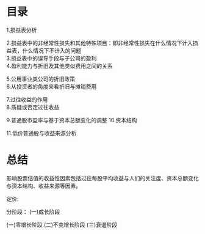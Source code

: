 # 目录
1.损益表分析  

2.损益表中的非经常性损失和其他特殊项目：即非经常性损失在什么情况下计入损益表，什么情况下不计入的问题   
3.损益表中的误导手段与子公司的盈利  
4.盈利能力与折旧及其他类似费用之间的关系  

5.公用事业类公司的折旧政策      
6.从投资者的角度来看折旧与摊销费用     

7.过往收益的作用  
8.质疑或否定过往收益   

9.普通股市盈率与基于资本总额变化的调整
10.资本结构

11.低价普通股与收益来源分析 

# 总结
影响股票估值的收益性因素包括过往每股平均收益与人们的关注度、资本总额变化与资本结构、收益来源等因素。

定价:

分阶段：
(一)成长阶段


(一)零增长阶段
(二)不变增长阶段
(三)衰退阶段








